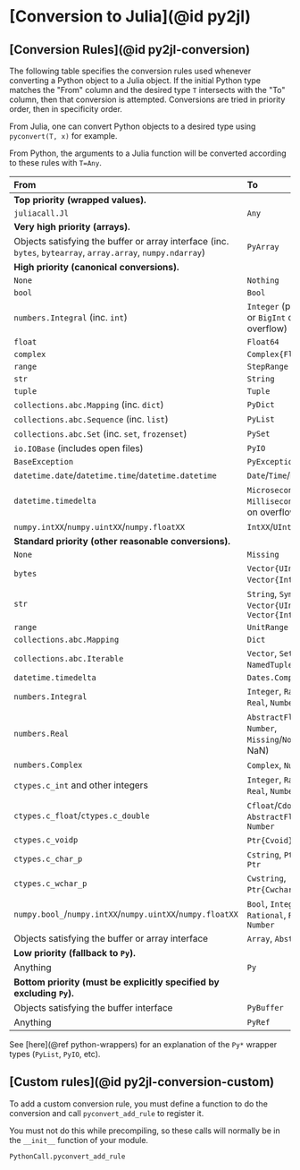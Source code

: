 # [Conversion to Julia](@id py2jl)

## [Conversion Rules](@id py2jl-conversion)

The following table specifies the conversion rules used whenever converting a Python object to a Julia object. If the initial Python type matches the "From" column and the desired type `T` intersects with the "To" column, then that conversion is attempted. Conversions are tried in priority order, then in specificity order.

From Julia, one can convert Python objects to a desired type using `pyconvert(T, x)` for example.

From Python, the arguments to a Julia function will be converted according to these rules with `T=Any`.

| From                                                                                                         | To                                                          |
| :----------------------------------------------------------------------------------------------------------- | :---------------------------------------------------------- |
| **Top priority (wrapped values).**                                                                           |                                                             |
| `juliacall.Jl`                                                                                         | `Any`                                                       |
| **Very high priority (arrays).**                                                                             |                                                             |
| Objects satisfying the buffer or array interface (inc. `bytes`, `bytearray`, `array.array`, `numpy.ndarray`) | `PyArray`                                                   |
| **High priority (canonical conversions).**                                                                   |                                                             |
| `None`                                                                                                       | `Nothing`                                                   |
| `bool`                                                                                                       | `Bool`                                                      |
| `numbers.Integral` (inc. `int`)                                                                              | `Integer` (prefers `Int`, or `BigInt` on overflow)          |
| `float`                                                                                                      | `Float64`                                                   |
| `complex`                                                                                                    | `Complex{Float64}`                                          |
| `range`                                                                                                      | `StepRange`                                                 |
| `str`                                                                                                        | `String`                                                    |
| `tuple`                                                                                                      | `Tuple`                                                     |
| `collections.abc.Mapping` (inc. `dict`)                                                                      | `PyDict`                                                    |
| `collections.abc.Sequence` (inc. `list`)                                                                     | `PyList`                                                    |
| `collections.abc.Set` (inc. `set`, `frozenset`)                                                              | `PySet`                                                     |
| `io.IOBase` (includes open files)                                                                            | `PyIO`                                                      |
| `BaseException`                                                                                              | `PyException`                                               |
| `datetime.date`/`datetime.time`/`datetime.datetime`                                                          | `Date`/`Time`/`DateTime`                                    |
| `datetime.timedelta`                                                                                         | `Microsecond` (or `Millisecond` or `Second` on overflow)    |
| `numpy.intXX`/`numpy.uintXX`/`numpy.floatXX`                                                                 | `IntXX`/`UIntXX`/`FloatXX`                                  |
| **Standard priority (other reasonable conversions).**                                                        |                                                             |
| `None`                                                                                                       | `Missing`                                                   |
| `bytes`                                                                                                      | `Vector{UInt8}`, `Vector{Int8}`, `String`                   |
| `str`                                                                                                        | `String`, `Symbol`, `Char`, `Vector{UInt8}`, `Vector{Int8}` |
| `range`                                                                                                      | `UnitRange`                                                 |
| `collections.abc.Mapping`                                                                                    | `Dict`                                                      |
| `collections.abc.Iterable`                                                                                   | `Vector`, `Set`, `Tuple`, `NamedTuple`, `Pair`              |
| `datetime.timedelta`                                                                                         | `Dates.CompoundPeriod`                                      |
| `numbers.Integral`                                                                                           | `Integer`, `Rational`, `Real`, `Number`                     |
| `numbers.Real`                                                                                               | `AbstractFloat`, `Number`, `Missing`/`Nothing` (if NaN)     |
| `numbers.Complex`                                                                                            | `Complex`, `Number`                                         |
| `ctypes.c_int` and other integers                                                                            | `Integer`, `Rational`, `Real`, `Number`                     |
| `ctypes.c_float`/`ctypes.c_double`                                                                           | `Cfloat`/`Cdouble`, `AbstractFloat`, `Real`, `Number`       |
| `ctypes.c_voidp`                                                                                             | `Ptr{Cvoid}`, `Ptr`                                         |
| `ctypes.c_char_p`                                                                                            | `Cstring`, `Ptr{Cchar}`, `Ptr`                              |
| `ctypes.c_wchar_p`                                                                                           | `Cwstring`, `Ptr{Cwchar}`, `Ptr`                            |
| `numpy.bool_`/`numpy.intXX`/`numpy.uintXX`/`numpy.floatXX`                                                   | `Bool`, `Integer`, `Rational`, `Real`, `Number`             |
| Objects satisfying the buffer or array interface                                                             | `Array`, `AbstractArray`                                    |
| **Low priority (fallback to `Py`).**                                                                         |                                                             |
| Anything                                                                                                     | `Py`                                                        |
| **Bottom priority (must be explicitly specified by excluding `Py`).**                                        |                                                             |
| Objects satisfying the buffer interface                                                                      | `PyBuffer`                                                  |
| Anything                                                                                                     | `PyRef`                                                     |

See [here](@ref python-wrappers) for an explanation of the `Py*` wrapper types (`PyList`, `PyIO`, etc).

## [Custom rules](@id py2jl-conversion-custom)

To add a custom conversion rule, you must define a function to do the conversion and call
`pyconvert_add_rule` to register it.

You must not do this while precompiling, so these calls will normally be in the `__init__`
function of your module.

```@docs
PythonCall.pyconvert_add_rule
```
